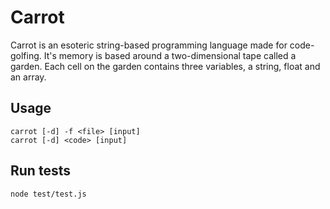# Carrot

Carrot is an esoteric string-based programming language made for code-golfing. It's memory is based around a two-dimensional tape called a garden. Each cell on the garden contains three variables, a string, float and an array.

## Usage

    carrot [-d] -f <file> [input]
    carrot [-d] <code> [input]

## Run tests

    node test/test.js
